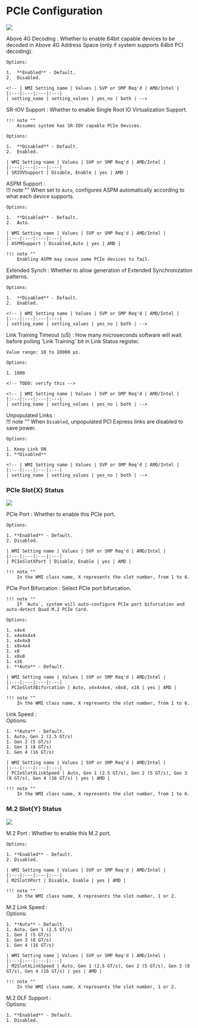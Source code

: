 # PCIe Configuration #

![](https://cdrt.github.io/mk_docs/ref/bios/settings/thinkstation/img/ts_amd_pcieconfiguration.PNG)
<!--![](https://cdrt.github.io/mk_docs/ref/bios/settings/thinkstation/img
   /amd_pcieconfiguration.png)-->

Above 4G Decoding
:	Whether to enable 64bit capable devices to be decoded in Above 4G Address Space (only if system supports 64bit PCI decoding).

	Options:

	1.  **Enabled** - Default.
	2.  Disabled.

	<!-- | WMI Setting name | Values | SVP or SMP Req'd | AMD/Intel |
	|:---|:---|:---|:---|
	| setting_name | setting_values | yes_no | both | -->



SR-IOV Support
:	Whether to enable Single Root IO Virtualization Support.

	!!! note ""
		Assumes system has SR-IOV capable PCIe Devices.

	Options:

	1.  **Disabled** - Default.
	2.  Enabled.

	| WMI Setting name | Values | SVP or SMP Req'd | AMD/Intel |
	|:---|:---|:---|:---|
	| SRIOVSupport | Disable, Enable | yes | AMD |



ASPM Support
:	
	!!! note ""
		When set to `Auto`, configures ASPM automatically according to what each device supports.

	Options:

	1.  **Disabled** - Default.
	2.  Auto.

	| WMI Setting name | Values | SVP or SMP Req'd | AMD/Intel |
	|:---|:---|:---|:---|
	| ASPMSupport | Disabled,Auto | yes | AMD |

	!!! note ""
		Enabling ASPM may cause some PCIe devices to fail.





Extended Synch
:	Whether to allow generation of Extended Synchronization patterns.

	Options:

	1.  **Disabled** - Default.
	2.  Enabled.

	<!-- | WMI Setting name | Values | SVP or SMP Req'd | AMD/Intel |
	|:---|:---|:---|:---|
	| setting_name | setting_values | yes_no | both | -->



Link Training Timeout (uS)
:	How many microseconds software will wait before polling 'Link Training' bit in Link Status register.

	Value range: 10 to 10000 μs.

	Options:

	1. 1000

	<!-- TODO: verify this -->

	<!-- | WMI Setting name | Values | SVP or SMP Req'd | AMD/Intel |
	|:---|:---|:---|:---|
	| setting_name | setting_values | yes_no | both | -->


Unpopulated Links
:	
	!!! note ""
		When `Disabled`, unpopulated PCI Express links are disabled to save power.

	Options:

	1. Keep Link ON
	1. **Disabled**

	<!-- | WMI Setting name | Values | SVP or SMP Req'd | AMD/Intel |
	|:---|:---|:---|:---|
	| setting_name | setting_values | yes_no | both | -->



### PCIe Slot{X} Status ###

![](https://cdrt.github.io/mk_docs/ref/bios/settings/thinkstation/img/ts_pcieslotstatus.PNG)

PCIe Port
:	Whether to enable this PCIe port.

	Options:

	1. **Enabled** - Default.
	2. Disabled.

	| WMI Setting name | Values | SVP or SMP Req'd | AMD/Intel |
	|:---|:---|:---|:---|
	| PCIeSlotXPort | Disable, Enable | yes | AMD |

	!!! note ""
		In the WMI class name, X represents the slot number, from 1 to 6.



PCIe Port Bifurcation
:	Select PCIe port bifurcation.

	!!! note ""
		If `Auto`, system will auto-configure PCIe port bifurcation and auto-detect Quad M.2 PCIe Card.

	Options:

	1. x4x4
	1. x4x4x4x4
	1. x4x4x8
	1. x8x4x4
	1. x8
	1. x8x8
	1. x16
	1. **Auto** - Default.

	| WMI Setting name | Values | SVP or SMP Req'd | AMD/Intel |
	|:---|:---|:---|:---|
	| PCIeSlotXBifurcation | Auto, x4x4x4x4, x8x8, x16 | yes | AMD |

	!!! note ""
		In the WMI class name, X represents the slot number, from 1 to 6.



Link Speed
:	
	Options:

	1. **Auto** - Default.
	1. Auto, Gen 1 (2.5 GT/s)
	1. Gen 2 (5 GT/s)
	1. Gen 3 (8 GT/s)
	1. Gen 4 (16 GT/s)

	| WMI Setting name | Values | SVP or SMP Req'd | AMD/Intel |
	|:---|:---|:---|:---|
	| PCIeSlotXLinkSpeed | Auto, Gen 1 (2.5 GT/s), Gen 2 (5 GT/s), Gen 3 (8 GT/s), Gen 4 (16 GT/s) | yes | AMD |

	!!! note ""
		In the WMI class name, X represents the slot number, from 1 to 6.



### M.2 Slot{Y} Status ###

![](https://cdrt.github.io/mk_docs/ref/bios/settings/thinkstation/img/ts_amd_m2slot1status.PNG)

M.2 Port
:	Whether to enable this M.2 port.

	Options:

	1. **Enabled** - Default.
	2. Disabled.

	| WMI Setting name | Values | SVP or SMP Req'd | AMD/Intel |
	|:---|:---|:---|:---|
	| M2SlotXPort | Disable, Enable | yes | AMD |

	!!! note ""
		In the WMI class name, X represents the slot number, 1 or 2.



M.2 Link Speed
:	
	Options:

	1. **Auto** - Default.
	1. Auto, Gen 1 (2.5 GT/s)
	1. Gen 2 (5 GT/s)
	1. Gen 3 (8 GT/s)
	1. Gen 4 (16 GT/s)

	| WMI Setting name | Values | SVP or SMP Req'd | AMD/Intel |
	|:---|:---|:---|:---|
	| M2SlotXLinkSpeed | Auto, Gen 1 (2.5 GT/s), Gen 2 (5 GT/s), Gen 3 (8 GT/s), Gen 4 (16 GT/s) | yes | AMD |

	!!! note ""
		In the WMI class name, X represents the slot number, 1 or 2.



M.2 DLF Support
:	
	Options:

	1. **Enabled** - Default.
	1. Disabled.
